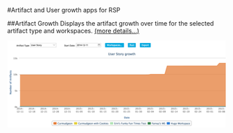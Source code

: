 #Artifact and User growth apps for RSP

##Artifact Growth
Displays the artifact growth over time for the selected artifact type and workspaces. [(more details...)](/artifact-growth/README.md)

![ScreenShot](/images/artifact-growth.png)